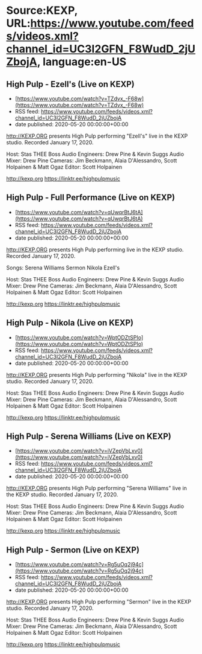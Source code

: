 # Source:KEXP, URL:https://www.youtube.com/feeds/videos.xml?channel_id=UC3I2GFN_F8WudD_2jUZbojA, language:en-US

## High Pulp - Ezell's (Live on KEXP)
 - [https://www.youtube.com/watch?v=TZdvx_-F68w](https://www.youtube.com/watch?v=TZdvx_-F68w)
 - RSS feed: https://www.youtube.com/feeds/videos.xml?channel_id=UC3I2GFN_F8WudD_2jUZbojA
 - date published: 2020-05-20 00:00:00+00:00

http://KEXP.ORG presents High Pulp performing "Ezell's" live in the KEXP studio. Recorded January 17, 2020.

Host: Stas THEE Boss
Audio Engineers: Drew Pine & Kevin Suggs
Audio Mixer: Drew Pine 
Cameras: Jim Beckmann, Alaia D'Alessandro, Scott Holpainen & Matt Ogaz
Editor: Scott Holpainen

http://kexp.org
https://linktr.ee/highpulpmusic

## High Pulp - Full Performance (Live on KEXP)
 - [https://www.youtube.com/watch?v=qUwqrBtJ6tA](https://www.youtube.com/watch?v=qUwqrBtJ6tA)
 - RSS feed: https://www.youtube.com/feeds/videos.xml?channel_id=UC3I2GFN_F8WudD_2jUZbojA
 - date published: 2020-05-20 00:00:00+00:00

http://KEXP.ORG presents High Pulp performing  live in the KEXP studio. Recorded January 17, 2020.

Songs:
Serena Williams
Sermon
Nikola
Ezell's

Host: Stas THEE Boss
Audio Engineers: Drew Pine & Kevin Suggs
Audio Mixer: Drew Pine 
Cameras: Jim Beckmann, Alaia D'Alessandro, Scott Holpainen & Matt Ogaz
Editor: Scott Holpainen

http://kexp.org
https://linktr.ee/highpulpmusic

## High Pulp - Nikola (Live on KEXP)
 - [https://www.youtube.com/watch?v=WptODZtSPIo](https://www.youtube.com/watch?v=WptODZtSPIo)
 - RSS feed: https://www.youtube.com/feeds/videos.xml?channel_id=UC3I2GFN_F8WudD_2jUZbojA
 - date published: 2020-05-20 00:00:00+00:00

http://KEXP.ORG presents High Pulp performing "Nikola" live in the KEXP studio. Recorded January 17, 2020.

Host: Stas THEE Boss
Audio Engineers: Drew Pine & Kevin Suggs
Audio Mixer: Drew Pine 
Cameras: Jim Beckmann, Alaia D'Alessandro, Scott Holpainen & Matt Ogaz
Editor: Scott Holpainen

http://kexp.org
https://linktr.ee/highpulpmusic

## High Pulp - Serena Williams (Live on KEXP)
 - [https://www.youtube.com/watch?v=iVZepVbLxv0](https://www.youtube.com/watch?v=iVZepVbLxv0)
 - RSS feed: https://www.youtube.com/feeds/videos.xml?channel_id=UC3I2GFN_F8WudD_2jUZbojA
 - date published: 2020-05-20 00:00:00+00:00

http://KEXP.ORG presents High Pulp performing "Serena Williams" live in the KEXP studio. Recorded January 17, 2020.

Host: Stas THEE Boss
Audio Engineers: Drew Pine & Kevin Suggs
Audio Mixer: Drew Pine 
Cameras: Jim Beckmann, Alaia D'Alessandro, Scott Holpainen & Matt Ogaz
Editor: Scott Holpainen

http://kexp.org
https://linktr.ee/highpulpmusic

## High Pulp - Sermon (Live on KEXP)
 - [https://www.youtube.com/watch?v=Rg5uOq2j94c](https://www.youtube.com/watch?v=Rg5uOq2j94c)
 - RSS feed: https://www.youtube.com/feeds/videos.xml?channel_id=UC3I2GFN_F8WudD_2jUZbojA
 - date published: 2020-05-20 00:00:00+00:00

http://KEXP.ORG presents High Pulp performing "Sermon" live in the KEXP studio. Recorded January 17, 2020.

Host: Stas THEE Boss
Audio Engineers: Drew Pine & Kevin Suggs
Audio Mixer: Drew Pine 
Cameras: Jim Beckmann, Alaia D'Alessandro, Scott Holpainen & Matt Ogaz
Editor: Scott Holpainen

http://kexp.org
https://linktr.ee/highpulpmusic

